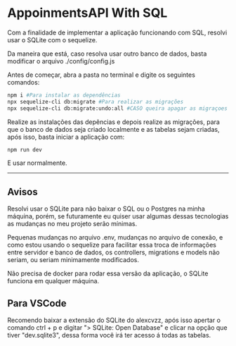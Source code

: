 # AppoinmentsAPI With SQL

Com a finalidade de implementar a aplicação funcionando com SQL, resolvi usar o SQLite com o sequelize. 

Da maneira que está, caso resolva usar outro banco de dados, basta modificar o arquivo ./config/config.js

Antes de começar, abra a pasta no terminal e digite os seguintes comandos: 
```bash
npm i #Para instalar as dependências
npx sequelize-cli db:migrate #Para realizar as migrações
npx sequelize-cli db:migrate:undo:all #CASO queira apagar as migraçoes
```

Realize as instalações das depências e depois realize as migrações, para que o banco de dados seja criado localmente e as tabelas sejam criadas, após isso, basta iniciar a aplicação com: 
```bash
npm run dev
```

E usar normalmente.

---

## Avisos 
Resolvi usar o SQLite para não baixar o SQL ou o Postgres na minha máquina, porém, se futuramente eu quiser usar algumas dessas tecnologias as mudanças no meu projeto serão mínimas.

Pequenas mudanças no arquivo .env, mudanças no arquivo de conexão, e como estou usando o sequelize para facilitar essa troca de informações entre servidor e banco de dados, os controllers, migrations e models não seriam, ou seriam minimamente modificados. 

Não precisa de docker para rodar essa versão da aplicação, o SQLite funciona em qualquer máquina. 

## Para VSCode
Recomendo baixar a extensão do SQLite do alexcvzz, após isso apertar o comando ctrl + p e digitar "> SQLite: Open Database" e clicar na opção que tiver "dev.sqlite3", dessa forma você irá ter acesso á todas as tabelas. 






